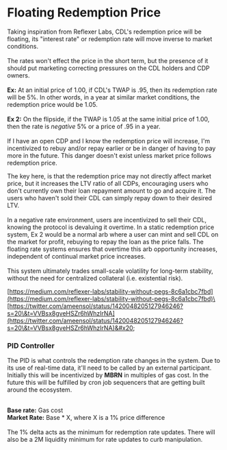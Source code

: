 # Floating Redemption Price

Taking inspiration from Reflexer Labs, CDL's redemption price will be floating, its "interest rate" or redemption rate will move inverse to market conditions. \
\
The rates won't effect the price in the short term, but the presence of it should put marketing correcting pressures on the CDL holders and CDP owners. \
\
**Ex:** At an initial price of 1.00, if CDL's TWAP is .95, then its redemption rate will be 5%. In other words, in a year at similar market conditions, the redemption price would be 1.05.\
\
**Ex 2:** On the flipside, if the TWAP is 1.05 at the same initial price of 1.00, then the rate is _negative_ 5% or a price of .95 in a year.\
\
If I have an open CDP and I know the redemption price will increase, I'm incentivized to rebuy and/or repay earlier or be in danger of having to pay more in the future. This danger doesn't exist unless market price follows redemption price.&#x20;

The key here, is that the redemption price may not directly affect market price, but it increases the LTV ratio of all CDPs, encouraging users who don't currently own their loan repayment amount to go and acquire it. The users who haven't sold their CDL can simply repay down to their desired LTV.\
\
In a negative rate environment, users are incentivized to sell their CDL, knowing the protocol is devaluing it overtime. In a static redemption price system, Ex 2 would be a normal arb where a user can mint and sell CDL on the market for profit, rebuying to repay the loan as the price falls. The floating rate systems ensures that overtime this arb opportunity increases, independent of continual market price increases.\
\
This system ultimately trades small-scale volatility for long-term stability, without the need for centralized collateral (i.e. existential risk).

[https://medium.com/reflexer-labs/stability-without-pegs-8c6a1cbc7fbd](https://medium.com/reflexer-labs/stability-without-pegs-8c6a1cbc7fbd)\
\
[https://twitter.com/ameensol/status/1420048205127946246?s=20\&t=VVBsx8gveHSZr6hWhzIrNA](https://twitter.com/ameensol/status/1420048205127946246?s=20\&t=VVBsx8gveHSZr6hWhzIrNA)&#x20;

### PID Controller

The PID is what controls the redemption rate changes in the system. Due to its use of real-time data, it'll need to be called by an external participant. Initially this will be incentivized by **MBRN** in multiples of gas cost. In the future this will be fulfilled by cron job sequencers that are getting built around the ecosystem.

\
**Base rate:** Gas cost \
**Market Rate:** Base \* X, where X is a 1% price difference\
\
The 1% delta acts as the minimum for redemption rate updates. There will also be a 2M liquidity minimum for rate updates to curb manipulation.
